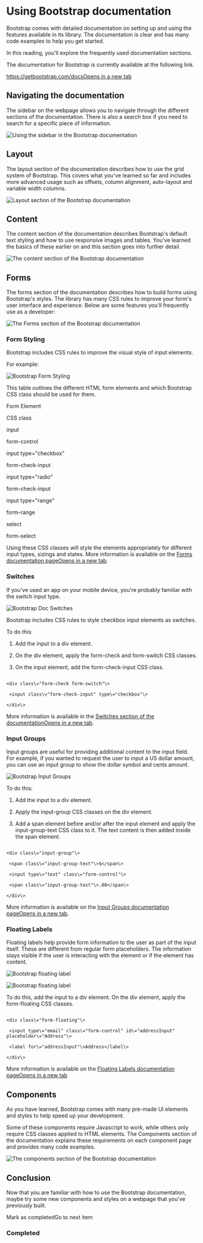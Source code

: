 # Using Bootstrap documentation

Bootstrap comes with detailed documentation on setting up and using the features available in its library. The documentation is clear and has many code examples to help you get started.

In this reading, you'll explore the frequently used documentation sections.

The documentation for Bootstrap is currently available at the following link.

[https://getbootstrap.com/docsOpens in a new tab](https://getbootstrap.com/docs "Bootstrap link")

## Navigating the documentation

The sidebar on the webpage allows you to navigate through the different sections of the documentation. There is also a search box if you need to search for a specific piece of information.

![Using the sidebar in the Bootstrap documentation](https://d3c33hcgiwev3.cloudfront.net/imageAssetProxy.v1/VWhuQ2jdTOWobkNo3Tzlig_4e8c558329ff45728a69e3b0aa2909e1_bootstrap_docs_navigation.png?expiry=1703894400000&hmac=yFF-kbZk4n7y1wMbut9NYOmINm1XBISwo-ikZgTeWa8)

## Layout

The layout section of the documentation describes how to use the grid system of Bootstrap. This covers what you've learned so far and includes more advanced usage such as offsets, column alignment, auto-layout and variable width columns.

![Layout section of the Bootstrap documentation ](https://d3c33hcgiwev3.cloudfront.net/imageAssetProxy.v1/gtR6MVzDSMeUejFcw9jHuQ_94b91c6eacdd4a1eb1d525f4100972e1_bootstrap_docs_layout.png?expiry=1703894400000&hmac=xFep4URB2Ho3CpQsIuFqiSODCXQbj41UeqXHLcc3YqY)

## Content

The content section of the documentation describes Bootstrap's default text styling and how to use responsive images and tables. You've learned the basics of these earlier on and this section goes into further detail.

![The content section of the Bootstrap documentation](https://d3c33hcgiwev3.cloudfront.net/imageAssetProxy.v1/8aeY4Cx-QwinmOAsfsMIdQ_c567a25e837f458b871c29b5ebf4b9e1_bootstrap_docs_content.png?expiry=1703894400000&hmac=C2sbsffIpNVKa8LWkpFPgmB-IdrziUuQP2YbS0Tzq8U)

## Forms

The forms section of the documentation describes how to build forms using Bootstrap's styles. The library has many CSS rules to improve your form's user interface and experience. Below are some features you'll frequently use as a developer:

![The Forms section of the Bootstrap documentation](https://d3c33hcgiwev3.cloudfront.net/imageAssetProxy.v1/KH7sNjT0QAS-7DY09AAEGQ_155d8f197dbd4a979f9d3c9cd7b29ce1_bootstrap_docs_forms.png?expiry=1703894400000&hmac=vzL4TztUg0zycVJlieC9cQHppYzRst6AjzdjjAQ6pZY)

### Form Styling

Bootstrap includes CSS rules to improve the visual style of input elements.

For example:

![Bootstrap Form Styling](https://d3c33hcgiwev3.cloudfront.net/imageAssetProxy.v1/kZRMrVcjR1uUTK1XI1dbpw_96c7aebfb62e42f49766f0e63257b1e1_bootstrap_form_control.png?expiry=1703894400000&hmac=iG-9Tn-HOxgEG1yNuOMkxGgW9Ayfovny4_UngWA8Yjo)

This table outlines the different HTML form elements and which Bootstrap CSS class should be used for them.

Form Element

CSS class

input

form-control

input type="checkbox"

form-check-input

input type="radio"

form-check-input

input type="range"

form-range

select

form-select

Using these CSS classes will style the elements appropriately for different input types, sizings and states. More information is available on the [Forms documentation pageOpens in a new tab](https://getbootstrap.com/docs/5.0/forms/overview/).

### Switches

If you've used an app on your mobile device, you're probably familiar with the switch input type.

![Bootstrap Doc Switches](https://d3c33hcgiwev3.cloudfront.net/imageAssetProxy.v1/t-RILIyKSwekSCyMipsHug_9b79ddf623c54c6f8719964fc25e20e1_bootstrap_docs_switches.png?expiry=1703894400000&hmac=1kPWVqZoE0AjIc55GVgBBzo3luGD2GWa_iZ0EDzdOO4)

Bootstrap includes CSS rules to style checkbox input elements as switches.

To do this:

1.  Add the input to a div element.
    
2.  On the div element, apply the form-check and form-switch CSS classes.
    
3.  On the input element, add the form-check-input CSS class.
    

```

<div class\="form-check form-switch"\>

 <input class\="form-check-input" type\="checkbox"\>

</div\>

```


More information is available in the [Switches section of the documentationOpens in a new tab](https://getbootstrap.com/docs/5.0/forms/checks-radios/#switches).

### Input Groups

Input groups are useful for providing additional content to the input field. For example, if you wanted to request the user to input a US dollar amount, you can use an input group to show the dollar symbol and cents amount.

![Bootstrap Input Groups ](https://d3c33hcgiwev3.cloudfront.net/imageAssetProxy.v1/mr7x2CKwQ86-8dgisGPOQQ_b4407177d0b74adc8b4affb9fc8efde1_bootstrap_input_group.png?expiry=1703894400000&hmac=8SLrUtjwobvKqWmUSdsHq5UdEOEeqZ143x76eB7gVV8)

To do this:

1.  Add the input to a div element.
    
2.  Apply the input-group CSS classes on the div element.
    
3.  Add a span element before and/or after the input element and apply the input-group-text CSS class to it. The text content is then added inside the span element.
    

```

<div class\="input-group"\>

 <span class\="input-group-text"\>$</span\>

 <input type\="text" class\="form-control"\>

 <span class\="input-group-text"\>.00</span\>

</div\>

```

More information is available on the [Input Groups documentation pageOpens in a new tab](https://getbootstrap.com/docs/5.0/forms/input-group/).

### Floating Labels

Floating labels help provide form information to the user as part of the input itself. These are different from regular form placeholders. The information stays visible if the user is interacting with the element or if the element has content.

![Bootstrap floating label](https://d3c33hcgiwev3.cloudfront.net/imageAssetProxy.v1/d91CBY4JQoOdQgWOCaKD5Q_cee428e3084f4f51bb27b71a353924e1_bootstrap_docs_floating_label1.png?expiry=1703894400000&hmac=BoZ41YiIkOX1NKs7lbnH2McefVTnZeTdpe5Rq7PLMbM)

![Bootstrap floating label](https://d3c33hcgiwev3.cloudfront.net/imageAssetProxy.v1/-5va2gC4R56b2toAuPeehQ_159ac1bc9ba744778bccd91d679fa2e1_bootstrap_docs_floating_label2.png?expiry=1703894400000&hmac=FvFsFWCF6JRTGKc_Mw06nfZpmD4yrjpnJ23kw3OthtA)

To do this, add the input to a div element. On the div element, apply the form-floating CSS classes.

```

<div class\="form-floating"\>

 <input type\="email" class\="form-control" id\="addressInput" placeholder\="Address"\>

 <label for\="addressInput"\>Address</label\>

</div\>

```


More information is available on the [Floating Labels documentation pageOpens in a new tab](https://getbootstrap.com/docs/5.0/forms/floating-labels/)

## Components

As you have learned, Bootstrap comes with many pre-made UI elements and styles to help speed up your development.

Some of these components require Javascript to work, while others only require CSS classes applied to HTML elements. The Components section of the documentation explains these requirements on each component page and provides many code examples.

![The components section of the Bootstrap documentation](https://d3c33hcgiwev3.cloudfront.net/imageAssetProxy.v1/SF1dLntLRAqdXS57S1QKcg_27e2d870013f468ab187f7a708113fe1_bootstrap_docs_components.png?expiry=1703894400000&hmac=cHCaUd6c-RXb04WnguXGCEw7QcQPDkQJCDhmxWO6aQ0)

## Conclusion

Now that you are familiar with how to use the Bootstrap documentation, maybe try some new components and styles on a webpage that you've previously built.

Mark as completedGo to next item

### Completed